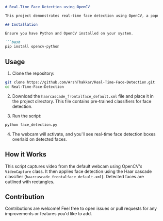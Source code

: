 ```markdown
# Real-Time Face Detection using OpenCV

This project demonstrates real-time face detection using OpenCV, a popular computer vision library in Python.

## Installation

Ensure you have Python and OpenCV installed on your system.

```bash
pip install opencv-python
```

## Usage

1. Clone the repository:

```bash
git clone https://github.com/ArshThakkar/Real-Time-Face-Detection.git
cd Real-Time-Face-Detection
```

2. Download the `haarcascade_frontalface_default.xml` file and place it in the project directory. This file contains pre-trained classifiers for face detection.

3. Run the script:

```bash
python face_detection.py
```

4. The webcam will activate, and you'll see real-time face detection boxes overlaid on detected faces.

## How it Works

This script captures video from the default webcam using OpenCV's `VideoCapture` class. It then applies face detection using the Haar cascade classifier (`haarcascade_frontalface_default.xml`). Detected faces are outlined with rectangles.

## Contribution

Contributions are welcome! Feel free to open issues or pull requests for any improvements or features you'd like to add.

